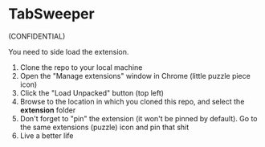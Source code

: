 # TabSweeper
(CONFIDENTIAL)

You need to side load the extension.

1. Clone the repo to your local machine
1. Open the "Manage extensions" window in Chrome (little puzzle piece icon)
1. Click the "Load Unpacked" button (top left)
1. Browse to the location in which you cloned this repo, and select the **extension** folder
1. Don't forget to "pin" the extension (it won't be pinned by default). Go to the same extensions (puzzle) icon and pin that shit
1. Live a better life